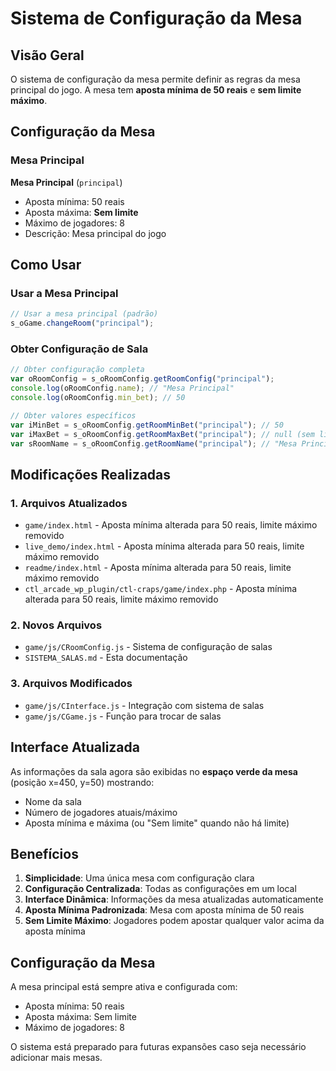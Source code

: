# Sistema de Configuração da Mesa

## Visão Geral

O sistema de configuração da mesa permite definir as regras da mesa principal do jogo. A mesa tem **aposta mínima de 50 reais** e **sem limite máximo**.

## Configuração da Mesa

### Mesa Principal

**Mesa Principal** (`principal`)
- Aposta mínima: 50 reais
- Aposta máxima: **Sem limite**
- Máximo de jogadores: 8
- Descrição: Mesa principal do jogo

## Como Usar

### Usar a Mesa Principal

```javascript
// Usar a mesa principal (padrão)
s_oGame.changeRoom("principal");
```

### Obter Configuração de Sala

```javascript
// Obter configuração completa
var oRoomConfig = s_oRoomConfig.getRoomConfig("principal");
console.log(oRoomConfig.name); // "Mesa Principal"
console.log(oRoomConfig.min_bet); // 50

// Obter valores específicos
var iMinBet = s_oRoomConfig.getRoomMinBet("principal"); // 50
var iMaxBet = s_oRoomConfig.getRoomMaxBet("principal"); // null (sem limite)
var sRoomName = s_oRoomConfig.getRoomName("principal"); // "Mesa Principal"
```

## Modificações Realizadas

### 1. Arquivos Atualizados
- `game/index.html` - Aposta mínima alterada para 50 reais, limite máximo removido
- `live_demo/index.html` - Aposta mínima alterada para 50 reais, limite máximo removido
- `readme/index.html` - Aposta mínima alterada para 50 reais, limite máximo removido
- `ctl_arcade_wp_plugin/ctl-craps/game/index.php` - Aposta mínima alterada para 50 reais, limite máximo removido

### 2. Novos Arquivos
- `game/js/CRoomConfig.js` - Sistema de configuração de salas
- `SISTEMA_SALAS.md` - Esta documentação

### 3. Arquivos Modificados
- `game/js/CInterface.js` - Integração com sistema de salas
- `game/js/CGame.js` - Função para trocar de salas

## Interface Atualizada

As informações da sala agora são exibidas no **espaço verde da mesa** (posição x=450, y=50) mostrando:
- Nome da sala
- Número de jogadores atuais/máximo
- Aposta mínima e máxima (ou "Sem limite" quando não há limite)

## Benefícios

1. **Simplicidade**: Uma única mesa com configuração clara
2. **Configuração Centralizada**: Todas as configurações em um local
3. **Interface Dinâmica**: Informações da mesa atualizadas automaticamente
4. **Aposta Mínima Padronizada**: Mesa com aposta mínima de 50 reais
5. **Sem Limite Máximo**: Jogadores podem apostar qualquer valor acima da aposta mínima

## Configuração da Mesa

A mesa principal está sempre ativa e configurada com:
- Aposta mínima: 50 reais
- Aposta máxima: Sem limite
- Máximo de jogadores: 8

O sistema está preparado para futuras expansões caso seja necessário adicionar mais mesas.
